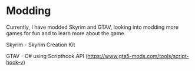 # Modding
 
Currently, I have modded Skyrim and GTAV, looking into modding more games for fun and to learn more about the game

Skyrim - Skyrim Creation Kit

GTAV - C# using Scripthook.API (https://www.gta5-mods.com/tools/script-hook-v) 
